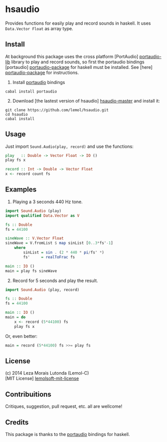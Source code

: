 hsaudio
=======

Provides functions for easily play and record sounds in haskell. It uses `Data.Vector Float` as array type.

Install
-------

At background this package uses the cross platform [PortAudio] [portaudio-lib] library to play and record sounds, so first the portaudio bindings [portaudio] [portaudio-package] for haskell must be installed. See [here] [portaudio-package] for instructions.

1. Install [portaudio][portaudio-package] bindings

```shell
cabal install portaudio
```

2. Download [the lastest version of hsaudio] [hsaudio-master] and install it:

```shell
git clone https://github.com/lemol/hsaudio.git
cd hsaudio
cabal install
```

Usage
-----

Just import `Sound.Audio(play, record)` and use the functions:

```haskell
play   :: Double -> Vector Float -> IO ()
play fs x

record :: Int -> Double -> Vector Float
x <- record count fs
```

Examples
--------

1. Playing a 3 seconds 440 Hz tone.

```haskell
import Sound.Audio (play)
import qualified Data.Vector as V

fs :: Double
fs = 44100

sineWave :: V.Vector Float
sineWave = V.fromList $ map sinList [0..3*fs'-1]
	where
		sinList = sin . (2 * 440 * pi/fs' *)
		fs'     = realToFrac fs

main :: IO ()
main = play fs sineWave
```

2. Record for 5 seconds and play the result.

```haskell
import Sound.Audio (play, record)

fs :: Double
fs = 44100

main :: IO ()
main = do
	x <- record (5*44100) fs
	play fs x
```

Or, even better:

```haskell
main = record (5*44100) fs >>= play fs
```

License
-------
(c) 2014 Leza Morais Lutonda (Lemol-C)   
[MIT License] [lemolsoft-mit-license]

Contribuitions
--------------
Critiques, suggestion, pull request, etc. all are wellcome!

Credits
-------
This package is thanks to the [portaudio][portaudio-package] bindings for haskell.

[portaudio-lib]: http://portaudio.com/
[portaudio-package]: http://hackage.haskell.org/package/portaudio
[lemolsoft-mit-license]: http://lemolsoft.mit-license.org/
[hsaudio-master]: https://github.com/lemol/hsaudio/archive/master.zip
